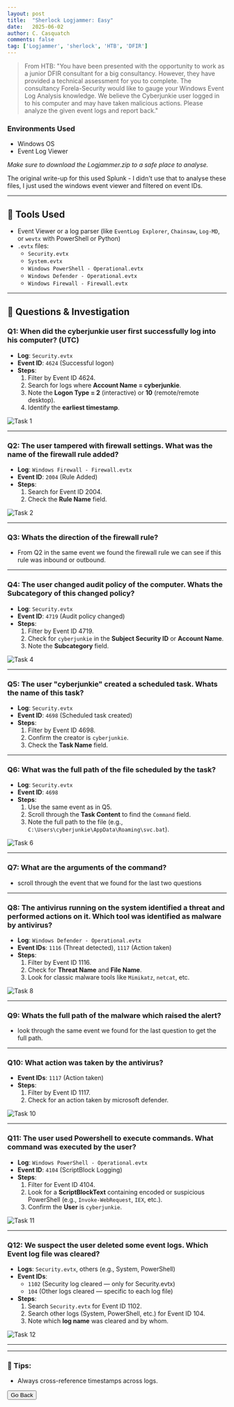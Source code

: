 ```yaml
---
layout: post
title:  "Sherlock Logjammer: Easy"
date:   2025-06-02
author: C. Casquatch
comments: false
tag: ['Logjammer', 'sherlock', 'HTB', 'DFIR']
---
```


> From HTB:
>  "You have been presented with the opportunity to work as a junior DFIR consultant for a big consultancy. However, they have provided a technical assessment for you to complete. The consultancy Forela-Security would like to gauge your Windows Event Log Analysis knowledge. We believe the Cyberjunkie user logged in to his computer and may have taken malicious actions. Please analyze the given event logs and report back."

### Environments Used
* Windows OS
* Event Log Viewer

_Make sure to download the Logjammer.zip to a safe place to analyse._

The original write-up for this used Splunk - I didn't use that to analyse these files, I just used the windows event viewer and filtered on event IDs.

---

## 🔧 Tools Used
- Event Viewer or a log parser (like `EventLog Explorer`, `Chainsaw`, `Log-MD`, or `wevtx` with PowerShell or Python)
- `.evtx` files:
  - `Security.evtx`
  - `System.evtx`
  - `Windows PowerShell - Operational.evtx`
  - `Windows Defender - Operational.evtx`
  - `Windows Firewall - Firewall.evtx`

---

## 📘 Questions & Investigation

### **Q1: When did the cyberjunkie user first successfully log into his computer? (UTC)**
- **Log**: `Security.evtx`
- **Event ID**: `4624` (Successful logon)
- **Steps**:
  1. Filter by Event ID 4624.
  2. Search for logs where **Account Name = cyberjunkie**.
  3. Note the **Logon Type = 2** (interactive) or **10** (remote/remote desktop).
  4. Identify the **earliest timestamp**.

![Task 1](/assets/images/LogJammer/screenshot1.png)

---

### **Q2: The user tampered with firewall settings. What was the name of the firewall rule added?**
- **Log**: `Windows Firewall - Firewall.evtx`
- **Event ID**: `2004` (Rule Added)
- **Steps**:
  1. Search for Event ID 2004.
  2. Check the **Rule Name** field.

![Task 2](/assets/images/LogJammer/screenshot2.png)

---

### **Q3: Whats the direction of the firewall rule?**
- From Q2 in the same event we found the firewall rule we can see if this rule was inbound or outbound.

---
### **Q4: The user changed audit policy of the computer. Whats the Subcategory of this changed policy?**
- **Log**: `Security.evtx`
- **Event ID**: `4719` (Audit policy changed)
- **Steps**:
  1. Filter by Event ID 4719.
  2. Check for `cyberjunkie` in the **Subject Security ID** or **Account Name**.
  3. Note the **Subcategory** field.

![Task 4](/assets/images/LogJammer/screenshot3.png)

---

### **Q5: The user "cyberjunkie" created a scheduled task. Whats the name of this task?**
- **Log**: `Security.evtx`
- **Event ID**: `4698` (Scheduled task created)
- **Steps**:
  1. Filter by Event ID 4698.
  2. Confirm the creator is `cyberjunkie`.
  3. Check the **Task Name** field.

---

### **Q6: What was the full path of the file scheduled by the task?**
- **Log**: `Security.evtx`
- **Event ID**: `4698`
- **Steps**:
  1. Use the same event as in Q5.
  2. Scroll through the **Task Content** to find the `Command` field.
  3. Note the full path to the file (e.g., `C:\Users\cyberjunkie\AppData\Roaming\svc.bat`).

![Task 6](/assets/images/LogJammer/screenshot4.png)

---

### **Q7: What are the arguments of the command?**
- scroll through the event that we found for the last two questions

---
### **Q8: The antivirus running on the system identified a threat and performed actions on it. Which tool was identified as malware by antivirus?**
- **Log**: `Windows Defender - Operational.evtx`
- **Event IDs**: `1116` (Threat detected), `1117` (Action taken)
- **Steps**:
  1. Filter by Event ID 1116.
  2. Check for **Threat Name** and **File Name**.
  3. Look for classic malware tools like `Mimikatz`, `netcat`, etc.

![Task 8](/assets/images/LogJammer/screenshot5.png)

---
### **Q9: Whats the full path of the malware which raised the alert?**
- look through the same event we found for the last question to get the full path.

---
### **Q10: What action was taken by the antivirus?**
- **Event IDs**: `1117` (Action taken)
- **Steps**:
  1. Filter by Event ID 1117.
  2. Check for an action taken by microsoft defender.

![Task 10](/assets/images/LogJammer/screenshot6.png)

---
### **Q11: The user used Powershell to execute commands. What command was executed by the user?**
- **Log**: `Windows PowerShell - Operational.evtx`
- **Event ID**: `4104` (ScriptBlock Logging)
- **Steps**:
  1. Filter for Event ID 4104.
  2. Look for a **ScriptBlockText** containing encoded or suspicious PowerShell (e.g., `Invoke-WebRequest`, `IEX`, etc.).
  3. Confirm the **User** is `cyberjunkie`.

![Task 11](/assets/images/LogJammer/screenshot7.png)

---

### **Q12: We suspect the user deleted some event logs. Which Event log file was cleared?**
- **Logs**: `Security.evtx`, others (e.g., System, PowerShell)
- **Event IDs**:
  - `1102` (Security log cleared — only for Security.evtx)
  - `104` (Other logs cleared — specific to each log file)
- **Steps**:
  1. Search `Security.evtx` for Event ID 1102.
  2. Search other logs (System, PowerShell, etc.) for Event ID 104.
  3. Note which **log name** was cleared and by whom.

![Task 12](/assets/images/LogJammer/screenshot8.png)

---


---

### 📎 Tips:
- Always cross-reference timestamps across logs.
  
<button onclick="history.back()">Go Back</button>
